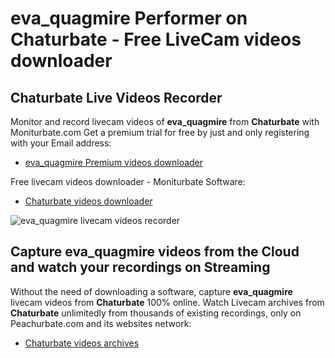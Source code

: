 # eva_quagmire Performer on Chaturbate - Free LiveCam videos downloader

## Chaturbate Live Videos Recorder

Monitor and record livecam videos of **eva_quagmire** from **Chaturbate** with Moniturbate.com
Get a premium trial for free by just and only registering with your Email address:
* [eva_quagmire Premium videos downloader](https://moniturbate.com/request-demo-licence-key.html)

Free livecam videos downloader - Moniturbate Software:
* [Chaturbate videos downloader](https://moniturbate.com/moniturbate-download-software.html)

![eva_quagmire livecam videos recorder](https://peachurnet.com/templates/moniturbate-software.png)


## Capture eva_quagmire videos from the Cloud and watch your recordings on Streaming

Without the need of downloading a software, capture **eva_quagmire** livecam videos from **Chaturbate** 100% online.
Watch Livecam archives from **Chaturbate** unlimitedly from thousands of existing recordings, only on Peachurbate.com and its websites network:
* [Chaturbate videos archives](https://peachurnet.com/)